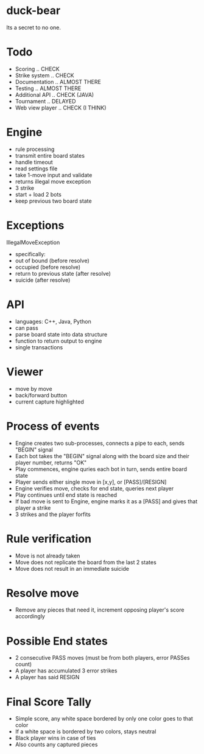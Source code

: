 duck-bear
=========

Its a secret to no one.

Todo
=========
- Scoring .. CHECK
- Strike system .. CHECK
- Documentation .. ALMOST THERE
- Testing .. ALMOST THERE
- Additional API .. CHECK (JAVA)
- Tournament .. DELAYED
- Web view player .. CHECK (I THINK)

Engine
=========
- rule processing
- transmit entire board states
- handle timeout
- read settings file
- take 1-move input and validate
- returns illegal move exception
- 3 strike
- start + load 2 bots
- keep previous two board state

Exceptions
=========
IllegalMoveException
- specifically: 
- out of bound (before resolve)
- occupied	(before resolve)
- return to previous state (after resolve)
- suicide	(after resolve)

API
=========
- languages: C++, Java, Python
- can pass
- parse board state into data structure
- function to return output to engine
- single transactions

Viewer
=========
- move by move
- back/forward button
- current capture highlighted

Process of events
=========
- Engine creates two sub-processes, connects a pipe to each, sends "BEGIN" signal
- Each bot takes the "BEGIN" signal along with the board size and their player number,
  returns "OK"
- Play commences, engine quries each bot in turn, sends entire board state 
- Player sends either single move in [x,y], or [PASS]/[RESIGN]
- Engine verifies move, checks for end state, queries next player
- Play continues until end state is reached
- If bad move is sent to Engine, engine marks it as a [PASS] and gives that player a strike
- 3 strikes and the player forfits

Rule verification
=========
- Move is not already taken
- Move does not replicate the board from the last 2 states
- Move does not result in an immediate suicide

Resolve move
=========
- Remove any pieces that need it, increment opposing player's score accordingly

Possible End states
=========
- 2 consecutive PASS moves (must be from both players, error PASSes count)
- A player has accumulated 3 error strikes
- A player has said RESIGN

Final Score Tally
=========
- Simple score, any white space bordered by only one color goes to that color
- If a white space is bordered by two colors, stays neutral
- Black player wins in case of ties
- Also counts any captured pieces